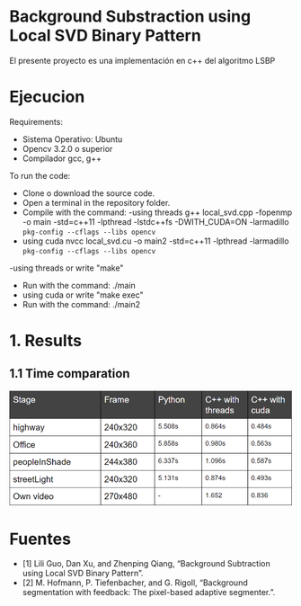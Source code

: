 # Background Substraction using Local SVD Binary Pattern
El presente proyecto es una implementación en c++ del algoritmo LSBP

# Ejecucion
Requirements:
- Sistema Operativo: Ubuntu
- Opencv 3.2.0 o superior
- Compilador gcc, g++

To run the code:
- Clone o download the source code.
- Open a terminal in the repository folder.
- Compile with the command:
-using threads
g++ local_svd.cpp -fopenmp -o main -std=c++11 -lpthread -lstdc++fs  -DWITH_CUDA=ON -larmadillo `pkg-config --cflags --libs opencv`
- using cuda
nvcc local_svd.cu -o main2 -std=c++11 -lpthread  -larmadillo `pkg-config --cflags --libs opencv`

-using threads
or write "make"
- Run with the command:
./main
- using cuda
or write "make exec"
- Run with the command:
./main2

# 1. Results
## 1.1 Time comparation
![Alt text](https://github.com/Dijaq/BackgroundSubstraction/blob/master/datos/Table.PNG?raw=true "Title")



# Fuentes
- [1] Lili Guo, Dan Xu, and Zhenping Qiang, “Background Subtraction using Local SVD Binary Pattern”.
- [2] M. Hofmann, P. Tiefenbacher, and G. Rigoll, “Background segmentation with feedback: The pixel-based adaptive segmenter.”.
